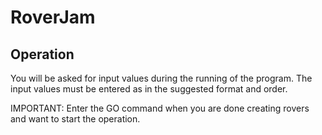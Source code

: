 # RoverJam

## Operation
You will be asked for input values during the running of the program.
The input values must be entered as in the suggested format and order.

IMPORTANT: Enter the GO command when you are done creating rovers and want to start 
the operation.